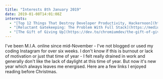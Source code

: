 ```yaml
---
title: "Interests 8th January 2019"
date: 2019-01-08T14:01:08Z
interests:
  - "[Top 12 Things That Destroy Developer Productivity, Hackernoon](https://hackernoon.com/top-12-things-that-destroy-developer-productivity-2ddf0abc190?mkt_tok=eyJpIjoiWW1FMll6TXhPRFkzWW1JeiIsInQiOiJtb2hOTGFWcmtMbW9rVkF2dkVEc3I3NTF0XC9MQzVjTVdUaklKRUpsdTNwNkw4SDBWWFZTOVdIZ2NUT1dkb1wvbVNwRGVCNGZUWEJtYllPdlcwZ0hEelcrZTgrd3grZyt5dnNWM1Z4YU8yN3BSU1VhN3RPNGdaaU1CYm1FTURUY2JVIn0%3D)  - Number 8 on this list really resonated with me because of the project I'm working on at work right now. If the features you build aren't being used (no users) then this really kills motivation."
  - "[Reluctant Gatekeeping: The Problem With Full Stack](https://medium.com/@Heydon/reluctant-gatekeeping-the-problem-with-full-stack-e9ad836570f6) - anything by Heydon Pickering is worth a read, especially this piece about devaluing CSS within the frontend."
  - "[The Gift of Giving Up](https://dev.to/chromiumdev/the-gift-of-giving-up-1lgl) - the ultimate result of this post is that a developer team put the user experience before their own (i.e. having a shiny new codebase to work with) which is not something you come across very often!"
---
```


I've been M.I.A. online since mid-November - I've not blogged or used my coding Instagram for over six weeks. I don't know if this is burnout or lack of motivation or just that time of year - I felt really drained in work and generally don't like the lack of daylight at this time of year. But now it's new year which always leaves me energised. Here are a few links I enjoyed reading before Christmas.
